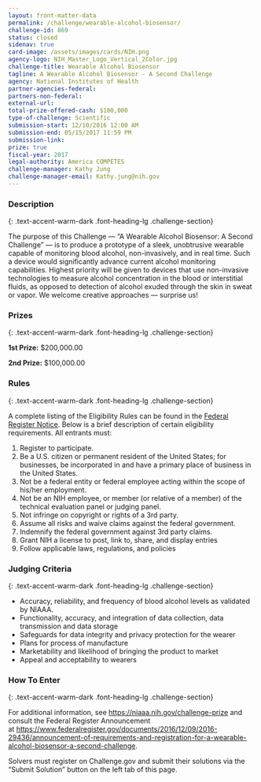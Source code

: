 ```yaml
---
layout: front-matter-data
permalink: /challenge/wearable-alcohol-biosensor/ 
challenge-id: 869
status: closed
sidenav: true
card-image: /assets/images/cards/NIH.png
agency-logo: NIH_Master_Logo_Vertical_2Color.jpg
challenge-title: Wearable Alcohol Biosensor
tagline: A Wearable Alcohol Biosensor - A Second Challenge
agency: National Institutes of Health
partner-agencies-federal: 
partners-non-federal: 
external-url:
total-prize-offered-cash: $100,000
type-of-challenge: Scientific
submission-start: 12/10/2016 12:00 AM
submission-end: 05/15/2017 11:59 PM
submission-link: 
prize: true
fiscal-year: 2017
legal-authority: America COMPETES
challenge-manager: Kathy Jung
challenge-manager-email: Kathy.jung@nih.gov
---
```


<!-- Description start -->
### Description
{: .text-accent-warm-dark .font-heading-lg .challenge-section}

<p>The purpose of this Challenge &mdash; &ldquo;A Wearable Alcohol Biosensor: A Second Challenge&rdquo; &mdash; is to produce a prototype of a sleek, unobtrusive wearable capable of monitoring blood alcohol, non-invasively, and in real time. Such a device would significantly advance current alcohol monitoring capabilities. Highest priority will be given to devices that use non-invasive technologies to measure alcohol concentration in the blood or interstitial fluids, as opposed to detection of alcohol exuded through the skin in sweat or vapor. We welcome creative approaches &mdash; surprise us!</p>

<!-- Prizes start -->
### Prizes
{: .text-accent-warm-dark .font-heading-lg .challenge-section}

<p><strong>1st Prize:</strong> $200,000.00</p>
<p><strong>2nd Prize:</strong> $100,000.00</p>

<!-- Rules start -->
### Rules 
{: .text-accent-warm-dark .font-heading-lg .challenge-section}

<p>A complete listing of the Eligibility Rules can be found in the&nbsp;<a href="https://web.archive.org/web/20170731181401/https://www.federalregister.gov/documents/2016/12/09/2016-29436/announcement-of-requirements-and-registration-for-a-wearable-alcohol-biosensor-a-second-challenge" target="_blank" rel="noopener noreferrer">Federal Register Notice</a>.&nbsp;Below is a brief description of certain eligibility requirements. All entrants must:</p>
<ol>
<li>Register to participate.</li>
<li>Be a U.S. citizen or permanent resident of the United States; for businesses, be incorporated in and have a primary place of business in the United States.</li>
<li>Not be a federal entity or federal employee acting within the scope of his/her employment.</li>
<li>Not be an NIH employee, or member (or relative of a member) of the technical evaluation panel or judging panel.</li>
<li>Not infringe on copyright or rights of a 3rd party.</li>
<li>Assume all risks and waive claims against the federal government.</li>
<li>Indemnify the federal government against 3rd party claims.</li>
<li>Grant NIH a license to post, link to, share, and display entries</li>
<li>Follow applicable laws, regulations, and policies</li>
</ol>

<!-- Judging start -->
### Judging Criteria
{: .text-accent-warm-dark .font-heading-lg .challenge-section}

<ul>
<li>Accuracy, reliability, and frequency of blood alcohol levels as validated by NIAAA.</li>
<li>Functionality, accuracy, and integration of data collection, data transmission and data storage</li>
<li>Safeguards for data integrity and privacy protection for the wearer</li>
<li>Plans for process of manufacture</li>
<li>Marketability and likelihood of bringing the product to market</li>
<li>Appeal and acceptability to wearers</li>
</ul>

<!--  How To Enter start -->
### How To Enter
{: .text-accent-warm-dark .font-heading-lg .challenge-section}

<p>For additional information, see&nbsp;<a href="https://web.archive.org/web/20170731181401/https://niaaa.nih.gov/challenge-prize">https://niaaa.nih.gov/challenge-prize</a>&nbsp;and consult the&nbsp;Federal Register&nbsp;Announcement at&nbsp;<a href="https://web.archive.org/web/20170731181401/https://www.federalregister.gov/documents/2016/12/09/2016-29436/announcement-of-requirements-and-registration-for-a-wearable-alcohol-biosensor-a-second-challenge">https://www.federalregister.gov/documents/2016/12/09/2016-29436/announcement-of-requirements-and-registration-for-a-wearable-alcohol-biosensor-a-second-challenge</a>.</p>
<p>Solvers must register on Challenge.gov and submit their solutions&nbsp;via the &ldquo;Submit Solution&rdquo; button on the left tab of this&nbsp;page.</p>
